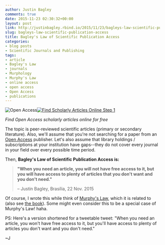 ```yaml
---
author: Justin Bagley
comments: true
date: 2015-11-23 02:30:32+00:00
layout: post
link: http://justinbagley.rbind.io/2015/11/23/bagleys-law-scientific-publication-access/
slug: bagleys-law-scientific-publication-access
title: Bagley's Law of Scientific Publication Access
categories:
- blog posts
- Scientific Journals and Publishing
tags:
- article
- Bagley's Law
- journals
- Murphology
- Murphy's Law
- online access
- open access
- Open Access
- publications
---
```


![Open Access](/images/images-2.jpeg)[![Find Scholarly Articles Online Step 1](/images/670px-Find-Scholarly-Articles-Online-Step-1-Version-2-300x226.jpg)](/images/670px-Find-Scholarly-Articles-Online-Step-1-Version-2.jpg)

_Find Open Access scholarly articles online for free_

The topic is peer-reviewed scientific articles (primary or secondary literature). Also, we'll assume that you're not searching for a paper from an [Open Access](https://en.wikipedia.org/wiki/Open_access) publisher. Let's also assume that library holdings / subscriptions at your institution have gaps--they do not cover every journal in your field over every possible time period.

Then, **Bagley's Law of Scientific Publication Access is:**

>**"When you need an article, you will not have free access to it, but you will have access to plenty of articles that you don't want and you don't need."**
>
>– Justin Bagley, Brasília, 22 Nov. 2015

Of course, I wrote this while think of [Murphy's Law](https://en.wikipedia.org/wiki/Murphy%27s_law), which it is related to (also see [the book](https://books.google.com.br/books?id=dTl9BAAAQBAJ&pg=PT106&lpg=PT106&dq=cochrane's+aphorism&source=bl&ots=ycRuPwJxPy&sig=-P-9iupTaZGwpnZouS1FSOKAl2Y&hl=en&sa=X&ved=0ahUKEwiM_qn6laXJAhVQmJAKHd8JC-QQ6AEISDAH#v=onepage&q=cochrane's%20aphorism&f=false)). Some might even consider this to be a special case of Murphy's Law! haha.

PS: Here's a version shortened for a tweetable tweet: "When you need an article, you won't have free access to it, but you'll have access to plenty of articles you don't want and you don't need."

~J
